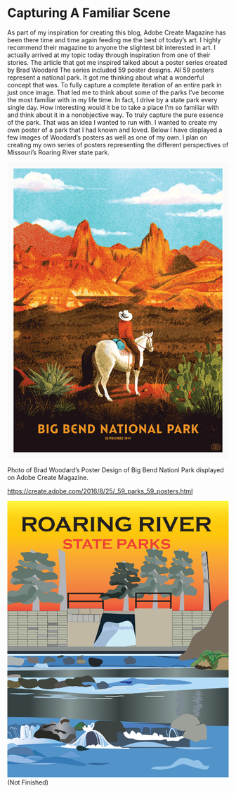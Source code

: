# Capturing A Familiar Scene

As part of my inspiration for creating this blog, Adobe Create Magazine has been there time and time again feeding me the best of today’s art. I highly recommend their magazine to anyone the slightest bit interested in art. I actually arrived at my topic today through inspiration from one of their stories. The article that got me inspired talked about a poster series created by Brad Woodard The series included 59 poster designs. All 59 posters represent a national park. It got me thinking about what a wonderful concept that was. To fully capture a complete iteration of an entire park in just once image. That led me to think about some of the parks I’ve become the most familiar with in my life time. In fact, I drive by a state park every single day. How interesting would it be to take a place I’m so familiar with and think about it in a nonobjective way. To truly capture the pure essence of the park. That was an idea I wanted to run with. I wanted to create my own poster of a park that I had known and loved. Below I have displayed a few images of Woodard’s posters as well as one of my own. I plan on creating my own series of posters representing the different perspectives of Missouri’s Roaring River state park.

![bradwoodard](1472089851577.gif)

Photo of Brad Woodard’s Poster Design of Big Bend Nationl Park displayed on Adobe Create Magazine.
 
 https://create.adobe.com/2016/8/25/_59_parks_59_posters.html

 
![roaringriver](roaringriverillustration.jpg)
(Not Finished)

 
